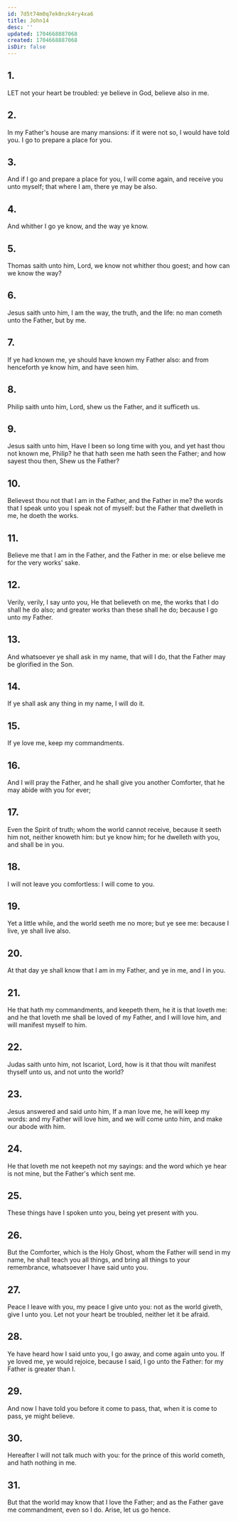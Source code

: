 ```yaml
---
id: 7d5t74m0q7ek0nzk4ry4xa6
title: John14
desc: ''
updated: 1704668887068
created: 1704668887068
isDir: false
---
```

## 1.
LET not your heart be troubled: ye believe in God, believe also in me.
## 2.
In my Father's house are many mansions: if it were not so, I would have told you. I go to prepare a place for you.
## 3.
And if I go and prepare a place for you, I will come again, and receive you unto myself; that where I am, there ye may be also.
## 4.
And whither I go ye know, and the way ye know.
## 5.
Thomas saith unto him, Lord, we know not whither thou goest; and how can we know the way?
## 6.
Jesus saith unto him, I am the way, the truth, and the life: no man cometh unto the Father, but by me.
## 7.
If ye had known me, ye should have known my Father also: and from henceforth ye know him, and have seen him.
## 8.
Philip saith unto him, Lord, shew us the Father, and it sufficeth us.
## 9.
Jesus saith unto him, Have I been so long time with you, and yet hast thou not known me, Philip? he that hath seen me hath seen the Father; and how sayest thou then, Shew us the Father?
## 10.
Believest thou not that I am in the Father, and the Father in me? the words that I speak unto you I speak not of myself: but the Father that dwelleth in me, he doeth the works.
## 11.
Believe me that I am in the Father, and the Father in me: or else believe me for the very works' sake.
## 12.
Verily, verily, I say unto you, He that believeth on me, the works that I do shall he do also; and greater works than these shall he do; because I go unto my Father.
## 13.
And whatsoever ye shall ask in my name, that will I do, that the Father may be glorified in the Son.
## 14.
If ye shall ask any thing in my name, I will do it.
## 15.
If ye love me, keep my commandments.
## 16.
And I will pray the Father, and he shall give you another Comforter, that he may abide with you for ever;
## 17.
Even the Spirit of truth; whom the world cannot receive, because it seeth him not, neither knoweth him: but ye know him; for he dwelleth with you, and shall be in you.
## 18.
I will not leave you comfortless: I will come to you.
## 19.
Yet a little while, and the world seeth me no more; but ye see me: because I live, ye shall live also.
## 20.
At that day ye shall know that I am in my Father, and ye in me, and I in you.
## 21.
He that hath my commandments, and keepeth them, he it is that loveth me: and he that loveth me shall be loved of my Father, and I will love him, and will manifest myself to him.
## 22.
Judas saith unto him, not Iscariot, Lord, how is it that thou wilt manifest thyself unto us, and not unto the world?
## 23.
Jesus answered and said unto him, If a man love me, he will keep my words: and my Father will love him, and we will come unto him, and make our abode with him.
## 24.
He that loveth me not keepeth not my sayings: and the word which ye hear is not mine, but the Father's which sent me.
## 25.
These things have I spoken unto you, being yet present with you.
## 26.
But the Comforter, which is the Holy Ghost, whom the Father will send in my name, he shall teach you all things, and bring all things to your remembrance, whatsoever I have said unto you.
## 27.
Peace I leave with you, my peace I give unto you: not as the world giveth, give I unto you. Let not your heart be troubled, neither let it be afraid.
## 28.
Ye have heard how I said unto you, I go away, and come again unto you. If ye loved me, ye would rejoice, because I said, I go unto the Father: for my Father is greater than I.
## 29.
And now I have told you before it come to pass, that, when it is come to pass, ye might believe.
## 30.
Hereafter I will not talk much with you: for the prince of this world cometh, and hath nothing in me.
## 31.
But that the world may know that I love the Father; and as the Father gave me commandment, even so I do. Arise, let us go hence.
